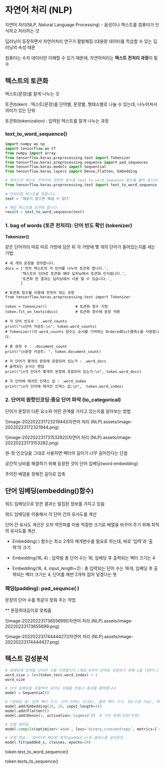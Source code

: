 # 자연어 처리 (NLP)

자연어 처리(NLP, Natural Language Processing) - 음성이나 텍스트를 컴퓨터가 인식하고 처리하는 것

딥러닝이 등장하면서 자연어처리 연구가 활발해짐 (대용량 데이터를 학습할 수 있는 딥러닝의 속성 때문

컴퓨터는 수치 데이터만 이해할 수 있기 때문에, 자연어처리는 **텍스트 전처리 과정**이 필수

## 텍스트의 토큰화

텍스트(문장)를 잘게 나누는 것

토큰(token) : 텍스트(문장)를 단어별, 문장별, 형태소별로 나눌 수 있는데, 나누어져서 의미가 있는 단위

토큰화(tokenization) : 입력된 텍스트를 잘게 나누는 과정

### text_to_word_sequence() 

```python
import numpy as np
import tensorflow as tf
from numpy import array
from tensorflow.keras.preprocessing.text import Tokenizer
from tensorflow.keras.preprocessing.sequence import pad_sequences
from tensorflow.keras.models import Sequential
from tensorflow.keras.layers import Dense,Flatten, Embedding

# 케라스의 텍스트 전처리와 관련한 함수중 text_to_word_sequence 함수를 불러 옵니다.
from tensorflow.keras.preprocessing.text import text_to_word_sequence
 
# 전처리할 텍스트를 정합니다.
text = '해보지 않으면 해낼 수 없다'

# 해당 텍스트를 토큰화 합니다.
result = text_to_word_sequence(text)

```

### 1. bag of words (토큰 전처리): 단어 빈도 확인 (tokenizer)

 **Tokenizer()**

같은 단어끼리 따로 따로 가방에 담은 뒤 각 가방에 몇 개의 단어가 들어있는지를 세는 기법

```
# 세 개의 문장을 정의합니다.
docs = ['먼저 텍스트의 각 단어를 나누어 토큰화 합니다.',
       '텍스트의 단어로 토큰화 해야 딥러닝에서 토큰화 인식됩니다.',
       '토큰화 한 결과는 딥러닝에서 사용 할 수 있습니다.',
       ]

# 토큰화 함수를 이용해 전처리 하는 과정
from tensorflow.keras.preprocessing.text import Tokenizer

token = Tokenizer()             # 토큰화 함수 지정
token.fit_on_texts(docs)        # 토큰화 함수에 문장 적용

# 각 단어 빈도수 : .word_counts
print("\n단어 카운트:\n", token.word_counts) 
# Tokenizer()의 word_counts 함수는 순서를 기억하는 OrderedDict클래스를 사용합니다.

# 총 문장 수 : .document_count
print("\n문장 카운트: ", token.document_count)

# 각 단어가 몇개의 문장에 포함되어 있는가 : .word_docs
# 출력되는 순서는 랜덤
print("\n각 단어가 몇개의 문장에 포함되어 있는가:\n", token.word_docs)

# 각 단어에 매겨진 인덱스 값 : .word_index
print("\n각 단어에 매겨진 인덱스 값:\n",  token.word_index)

```



### 2. 단어의 원핫인코딩:중요 단어 파악 (to_categorical)

단어가 문장의 다른 요소와 어떤 관계를 가지고 있는지를 알아보는 방법

![image-20220223172321944](자연어 처리 (NLP).assets/image-20220223172321944.png)

![image-20220223173153282](자연어 처리 (NLP).assets/image-20220223173153282.png)

원-핫 인코딩을 그대로 사용하면 벡터의 길이가 너무 길어진다는 단점

공간적 낭비를 해결하기 위해 등장한 것이 단어 임베딩(word embedding)

주어진 배열을 정해진 길이로 압축

## 단어 임베딩(embedding()함수)

워드 임베딩으로 얻은 결과는 밀집된 정보를 가지고 있음

워드 임베딩을 이용해서 각 단어 간의 유사도를 계산

단어 간 유사도 계산은 오차 역전파를 이용 적절한 크기로 배열을 바꾸어 주기 위해 최적의 유사도를 계산

- Embedding( ) 함수는 최소 2개의 매개변수를 필요로 하는데, 바로 ‘입력’과 ‘출력’의 크기 

- Embedding(16, 4) : 입력될 총 단어 수는 16, 임베딩 후 출력되는 벡터 크기는 4

- Embedding(16, 4, input_length=2) : 총 입력되는 단어 수는 16개, 임베딩 후 출력되는 벡터 크기는 4, 단어를 매번 2개씩 집어 넣겠다는 뜻

### 패딩(padding): pad_sequnce( ) 

   문장의 단어 수를 똑같이 맞춰 주는 작업

  ** 문장최대길이로 맞춰줌

![image-20220223173655699](자연어 처리 (NLP).assets/image-20220223173655699.png)

  ![image-20220223174444427](자연어 처리 (NLP).assets/image-20220223174444427.png)

## 텍스트 감성분석

```python
# 임베딩에 입력될 단어의 수를 지정합니다.(패딩 0까지 단어로 포함하기 위해 1을 더한다.)
word_size = len(token_test.word_index) + 1
word_size
```

```python
# 단어 임베딩을 포함하여 딥러닝 모델을 만들고 결과를 출력합니다.
model = Sequential()

# (임베딩 층) 입력 벡터 크기: 단어 인덱스 수(26), 출력 벡터 크기: 10(수정 가능), 텍스트 패딩 결과인 4개씩 단어 입력
model.add(Embedding(26, 10, input_length=4))
model.add(Flatten())
model.add(Dense(1, activation='sigmoid'))  # 이진 분류(긍정/부정)

# 모델 컴파일
model.compile(optimizer='adam', loss='binary_crossentropy', metrics=['accuracy'])
```

```python
# 모델 학습 : 데이터로 패딩된 피처(padded_x)와 클래스를 넣어준다.
model.fit(padded_x, classes, epochs=20)
```

token.text_to_word_sequence()

token.texts_to_sequence()
